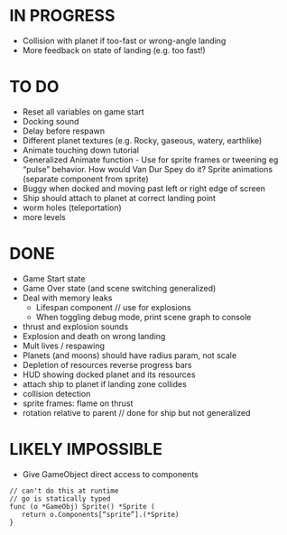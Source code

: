 # IN PROGRESS

- Collision with planet if too-fast or wrong-angle landing
- More feedback on state of landing (e.g. too fast!)

# TO DO

- Reset all variables on game start
- Docking sound
- Delay before respawn
- Different planet textures (e.g. Rocky, gaseous, watery, earthlike)
- Animate touching down tutorial
- Generalized Animate function - Use for sprite frames or tweening eg “pulse” behavior. How would Van Dur Spey do it? Sprite animations (separate component from sprite)
- Buggy when docked and moving past left or right edge of screen
- Ship should attach to planet at correct landing point
- worm holes (teleportation)
- more levels

# DONE

- Game Start state
- Game Over state (and scene switching generalized)
- Deal with memory leaks
  - Lifespan component // use for explosions
  - When toggling debug mode, print scene graph to console
- thrust and explosion sounds
- Explosion and death on wrong landing
- Mult lives / respawing
- Planets (and moons) should have radius param, not scale
- Depletion of resources reverse progress bars
- HUD showing docked planet and its resources
- attach ship to planet if landing zone collides
- collision detection
- sprite frames: flame on thrust
- rotation relative to parent // done for ship but not generalized

# LIKELY IMPOSSIBLE

- Give GameObject direct access to components

```
// can't do this at runtime
// go is statically typed
func (o *GameObj) Sprite() *Sprite (
   return o.Components[“sprite”].(*Sprite)
}
```
